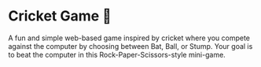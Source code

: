 # Cricket Game 🏏
A fun and simple web-based game inspired by cricket where you compete against the computer by choosing between Bat, Ball, or Stump. Your goal is to beat the computer in this Rock-Paper-Scissors-style mini-game.


